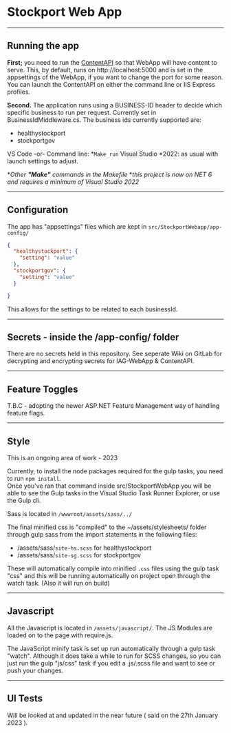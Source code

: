 # Stockport Web App

***
## Running the app
**First;** you need to run the [ContentAPI](https://github.com/smbc-digital/iag-contentapi) so that WebApp will have content to serve. This, by default, runs on http://localhost:5000 and is set in the appsettings of the WebApp, if you want to change the port for some reason. You can launch the ContentAPI on either the command line or IIS Express profiles.

**Second.** The application runs using a BUSINESS-ID header to decide which specific business to
run per request. Currently set in BusinessIdMiddleware.cs. The business ids currently supported are:
* healthystockport
* stockportgov

VS Code -or- Command line: *`Make run`
Visual Studio *2022: as usual with launch settings to adjust.

**Other **"Make"** commands in the Makefile*
**this project is now on NET 6 and requires a minimum of Visual Studio 2022*

***
## Configuration
The app has "appsettings" files which are kept in `src/StockportWebapp/app-config/`
```json
{
  "healthystockport": {
    "setting": "value"
  },
  "stockportgov": {
    "setting": "value"
  }

}
```
This allows for the settings to be related to each businessId.

***
## Secrets - inside the /app-config/ folder
There are no secrets held in this repository.
See seperate Wiki on GitLab for decrypting and encrypting secrets for IAG-WebApp & ContentAPI.

***
## Feature Toggles
T.B.C -  adopting the newer ASP.NET Feature Management way of handling feature flags.

***
## Style
This is an ongoing area of work - 2023

Currently, to install the node packages required for the gulp tasks, you need to run `npm install`.  
Once you've ran that command inside src/StockportWebApp you will be able to see the Gulp tasks in the Visual Studio Task Runner Explorer, or use the Gulp cli.

Sass is located in ``/wwwroot/assets/sass/../``

The final minified css is "compiled" to the ~/assets/stylesheets/ folder through gulp sass from the import statements in the following files:
* /assets/sass/`site-hs.scss` for healthystockport
* /assets/sass/`site-sg.scss` for stockportgov

These will automatically compile into minified `.css` files using the gulp task "css" and this will be running automatically on project open through the watch task. (Also it will run on build)

***
## Javascript
All the Javascript is located in ``/assets/javascript/``.
The JS Modules are loaded on to the page with require.js.

The JavaScript minify task is set up run automatically through a gulp task "watch".
Although it does take a while to run for SCSS changes, so you can just run the gulp "js/css" task if you edit a .js/.scss file and want to see or push your changes.

***
## UI Tests
Will be looked at and updated in the near future ( said on the 27th January 2023 ).
